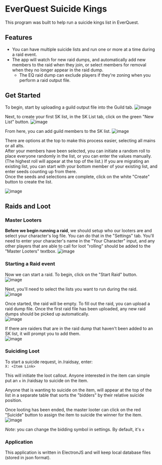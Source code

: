 # EverQuest Suicide Kings

This program was built to help run a suicide kings list in EverQuest.

## Features

- You can have multiple suicide lists and run one or more at a time during a raid event.
- The app will watch for new raid dumps, and automatically add new members to the raid when they join, or select members for removal when they no longer appear in the raid dump.
  - The EQ raid dump can exclude players if they're zoning when you perform a raid output file.
  
## Get Started

To begin, start by uploading a guild output file into the Guild tab.
![image](https://user-images.githubusercontent.com/66176124/179417936-7890b549-5dac-4064-9df5-3aa9627c32cf.png)


Next, to create your first SK list, in the SK List tab, click on the green "New List" button.
![image](https://user-images.githubusercontent.com/66176124/179418009-33a31dc2-8348-4d15-abb2-9bc019932d9c.png)

From here, you can add guild members to the SK list.
![image](https://user-images.githubusercontent.com/66176124/179418065-72061ca5-c868-44f9-b7b6-51296850e7cb.png)

There are options at the top to make this process easier, selecting all mains or all alts.<br/>
After your members have been selected, you can initiate a random roll to place everyone randomly in the list, or you can enter the values manually.  (The highest roll will appear at the top of the list.)  If you are migrating an existing list, you can start with your bottom member of your existing list, and enter seeds counting up from there.<br/>
Once the seeds and selections are complete, click on the white "Create" button to create the list.

![image](https://user-images.githubusercontent.com/66176124/179418160-b7b41add-85a6-46fd-8060-5fc397c3162d.png)

## Raids and Loot

### Master Looters

**Before we begin running a raid**, we should setup who our looters are and select your character's log file.  You can do that in the "Settings" tab.  You'll need to enter your character's name in the "Your Character" input, and any other players that are able to call for loot "rolling" should be added to the "Master Looters" textbox.
![image](https://user-images.githubusercontent.com/66176124/179418377-562973eb-0410-459b-b1d1-44e1730f4933.png)

### Starting a Raid event

Now we can start a raid.  To begin, click on the "Start Raid" button.<br />
![image](https://user-images.githubusercontent.com/66176124/179418414-26fa1986-f4a8-4076-bfee-dd05de56e504.png)

Next, you'll need to select the lists you want to run during the raid.<br />
![image](https://user-images.githubusercontent.com/66176124/179418440-e8c80d7b-1be7-4c7b-a3ce-f77ae0533fef.png)

Once started, the raid will be empty.  To fill out the raid, you can upload a raid dump file.  Once the first raid file has been uploaded, any new raid dumps should be picked up automatically.<br />
![image](https://user-images.githubusercontent.com/66176124/179418474-4d0a3150-6105-47f8-99a6-e1602f840c00.png)

If there are raiders that are in the raid dump that haven't been added to an SK list, it will prompt you to add them.<br />
![image](https://user-images.githubusercontent.com/66176124/179418523-ac089609-712a-4b2d-947b-c5318054e1b6.png)

### Suiciding Loot

To start a suicide request, in /raidsay, enter:<br/>
`X: <Item Link>`

This will initiate the loot callout.  Anyone interested in the item can simple put an `x` in /raidsay to suicide on the item.

Anyone that is wanting to suicide on the item, will appear at the top of the list in a separate table that sorts the "bidders" by their relative suicide position.

Once looting has been ended, the master looter can click on the red "Suicide" button to assign the item to suicide the winner for the item.<br/>
![image](https://user-images.githubusercontent.com/66176124/179418723-6cf4a69b-4a9c-44b6-9d3d-941d80a95204.png)

*Note*: you can change the bidding symbol in settings.  By default, it's `x`

### Application

This application is written in ElectronJS and will keep local database files (stored in json format).
